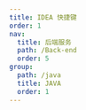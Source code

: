 ```yaml
---
title: IDEA 快捷键
order: 1
nav:
  title: 后端服务
  path: /Back-end
  order: 5
group:
  path: /java
  title: JAVA
  order: 1
---
```

